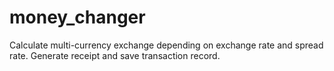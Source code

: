 # money_changer
Calculate multi-currency exchange depending on exchange rate and spread rate.
Generate receipt and save transaction record.
